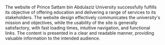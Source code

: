 ‏The website of Prince Sattam bin Abdulaziz University successfully fulfills its objective of
‏offering education and delivering a range of services to its stakeholders. The website design
‏effectively communicates the university's mission and objectives, while the usability of the
‏site is generally satisfactory, with fast loading times, intuitive navigation, and functional
‏links. The content is presented in a clear and readable manner, providing valuable
‏information to the intended audience.
